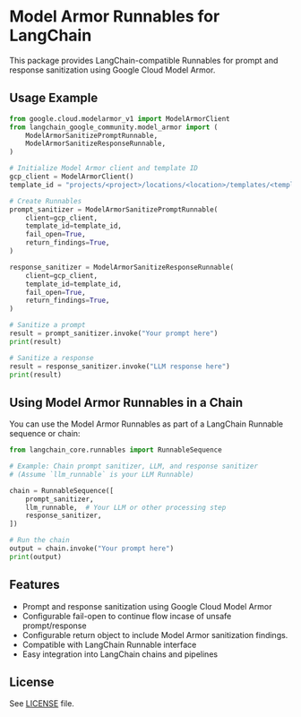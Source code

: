 # Model Armor Runnables for LangChain

This package provides LangChain-compatible Runnables for prompt and response sanitization using Google Cloud Model Armor.


## Usage Example

```python
from google.cloud.modelarmor_v1 import ModelArmorClient
from langchain_google_community.model_armor import (
    ModelArmorSanitizePromptRunnable,
    ModelArmorSanitizeResponseRunnable,
)

# Initialize Model Armor client and template ID
gcp_client = ModelArmorClient()
template_id = "projects/<project>/locations/<location>/templates/<template_id>"

# Create Runnables
prompt_sanitizer = ModelArmorSanitizePromptRunnable(
    client=gcp_client,
    template_id=template_id,
    fail_open=True,
    return_findings=True,
)

response_sanitizer = ModelArmorSanitizeResponseRunnable(
    client=gcp_client,
    template_id=template_id,
    fail_open=True,
    return_findings=True,
)

# Sanitize a prompt
result = prompt_sanitizer.invoke("Your prompt here")
print(result)

# Sanitize a response
result = response_sanitizer.invoke("LLM response here")
print(result)
```

## Using Model Armor Runnables in a Chain

You can use the Model Armor Runnables as part of a LangChain Runnable sequence or chain:

```python
from langchain_core.runnables import RunnableSequence

# Example: Chain prompt sanitizer, LLM, and response sanitizer
# (Assume `llm_runnable` is your LLM Runnable)

chain = RunnableSequence([
    prompt_sanitizer,
    llm_runnable,  # Your LLM or other processing step
    response_sanitizer,
])

# Run the chain
output = chain.invoke("Your prompt here")
print(output)
```

## Features
- Prompt and response sanitization using Google Cloud Model Armor
- Configurable fail-open to continue flow incase of unsafe prompt/response
- Configurable return object to include Model Armor sanitization findings.
- Compatible with LangChain Runnable interface
- Easy integration into LangChain chains and pipelines

## License
See [LICENSE](../../LICENSE) file.
